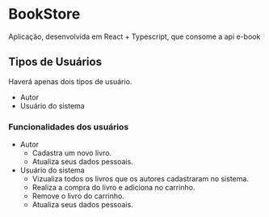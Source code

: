 # BookStore

Aplicação, desenvolvida em React + Typescript, que consome a api e-book

## Tipos de Usuários

Haverá apenas dois tipos de usuário.
  - Autor
  - Usuário do sistema
  
### Funcionalidades dos usuários
  - Autor
    - Cadastra um novo livro.
    - Atualiza seus dados pessoais.
  - Usuário do sistema
    - Vizualiza todos os livros que os autores cadastraram no sistema.
    - Realiza a compra do livro e adiciona no carrinho.
    - Remove o livro do carrinho.
    - Atualiza seus dados pessoais.
